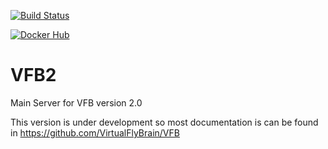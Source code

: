 [![Build Status](https://travis-ci.org/VirtualFlyBrain/VFB2.svg?branch=master)](https://travis-ci.org/VirtualFlyBrain/VFB2)

[![Docker Hub](https://www.shippable.com/assets/images/logos/docker-hub.jpg)](https://hub.docker.com/r/virtualflybrain/vfb2/)

# VFB2

Main Server for VFB version 2.0

This version is under development so most documentation is can be found in https://github.com/VirtualFlyBrain/VFB 


